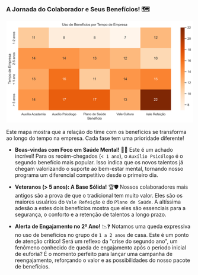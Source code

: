 ### A Jornada do Colaborador e Seus Benefícios! 🗺️

![Uso de Benefícios por Tempo de Empresa](../graficos/uso_beneficios_tempo_empresa.png)

Este mapa mostra que a relação do time com os benefícios se transforma ao longo do tempo na empresa. Cada fase tem uma prioridade diferente!

* **Boas-vindas com Foco em Saúde Mental!** 🧠✨
    Este é um achado incrível! Para os recém-chegados (`< 1 ano`), o `Auxílio Psicólogo` é o segundo benefício mais popular. Isso indica que os novos talentos já chegam valorizando o suporte ao bem-estar mental, tornando nosso programa um diferencial competitivo desde o primeiro dia.

* **Veteranos (> 5 anos): A Base Sólida!** 🏆🛡️
    Nossos colaboradores mais antigos são a prova de que o tradicional tem muito valor. Eles são os maiores usuários do `Vale Refeição` e do `Plano de Saúde`. A altíssima adesão a estes dois benefícios mostra que eles são essenciais para a segurança, o conforto e a retenção de talentos a longo prazo.

* **Alerta de Engajamento no 2º Ano!** 📉❓
    Notamos uma queda expressiva no uso de benefícios no grupo de `1 a 2 anos` de casa. Este é um ponto de atenção crítico! Será um reflexo da "crise do segundo ano", um fenômeno conhecido de queda de engajamento após o período inicial de euforia? É o momento perfeito para lançar uma campanha de reengajamento, reforçando o valor e as possibilidades do nosso pacote de benefícios.
